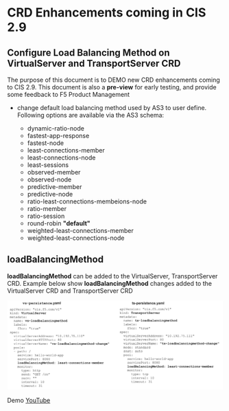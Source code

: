 # CRD Enhancements coming in CIS 2.9

## Configure Load Balancing Method on VirtualServer and TransportServer CRD

The purpose of this document is to DEMO new CRD enhancements coming to CIS 2.9. This document is also a **pre-view** for early testing, and provide some feedback to F5 Product Management

- change default load balancing method used by AS3 to user define. Following options are available via the AS3 schema:

    - dynamic-ratio-node
    - fastest-app-response
    - fastest-node
    - least-connections-member
    - least-connections-node
    - least-sessions
    - observed-member
    - observed-node
    - predictive-member
    - predictive-node
    - ratio-least-connections-membeions-node
    - ratio-member
    - ratio-session
    - round-robin **"default"**
    - weighted-least-connections-member
    - weighted-least-connections-node

## loadBalancingMethod

**loadBalancingMethod** can be added to the VirtualServer, TransportServer CRD. Example below show **loadBalancingMethod** changes added to the VirtualServer CRD and TransportServer CRD

![vs-ts](https://github.com/mdditt2000/kubernetes-1-19/blob/master/cis%202.9/loadbalancingmethod/diagram/2022-04-22_15-36-20.png)

Demo [YouTube](https://github.com/mdditt2000/kubernetes-1-19/tree/master/cis%202.9/loadbalancingmethod)